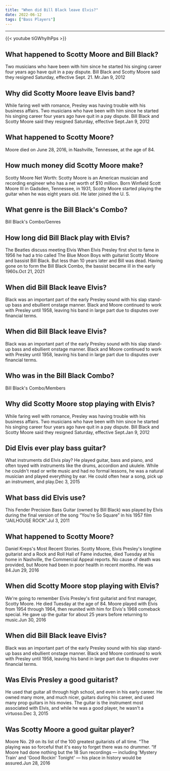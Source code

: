```yaml
---
title: "When did Bill Black leave Elvis?"
date: 2022-06-12
tags: ["Bass Players"]
---
```


---
{{< youtube tiGWhyIhPps >}}
## What happened to Scotty Moore and Bill Black?
Two musicians who have been with him since he started his singing career four years ago have quit in a pay dispute. Bill Black and Scotty Moore said they resigned Saturday, effective Sept. 21. Mr.Jan 9, 2012

## Why did Scotty Moore leave Elvis band?
While faring well with romance, Presley was having trouble with his business affairs. Two musicians who have been with him since he started his singing career four years ago have quit in a pay dispute. Bill Black and Scotty Moore said they resigned Saturday, effective Sept.Jan 9, 2012

## What happened to Scotty Moore?
Moore died on June 28, 2016, in Nashville, Tennessee, at the age of 84.

## How much money did Scotty Moore make?
Scotty Moore Net Worth: Scotty Moore is an American musician and recording engineer who has a net worth of $10 million. Born Winfield Scott Moore III in Gadsden, Tennessee, in 1931, Scotty Moore started playing the guitar when he was eight years old. He later joined the U. S.

## What genre is the Bill Black's Combo?
Bill Black's Combo/Genres

## How long did Bill Black play with Elvis?
The Beatles discuss meeting Elvis When Elvis Presley first shot to fame in 1956 he had a trio called The Blue Moon Boys with guitarist Scotty Moore and bassist Bill Black. But less than 10 years later and Bill was dead. Having gone on to form the Bill Black Combo, the bassist became ill in the early 1960s.Oct 21, 2021

## When did Bill Black leave Elvis?
Black was an important part of the early Presley sound with his slap stand-up bass and ebullient onstage manner. Black and Moore continued to work with Presley until 1958, leaving his band in large part due to disputes over financial terms.

## When did Bill Black leave Elvis?
Black was an important part of the early Presley sound with his slap stand-up bass and ebullient onstage manner. Black and Moore continued to work with Presley until 1958, leaving his band in large part due to disputes over financial terms.

## Who was in the Bill Black Combo?
Bill Black's Combo/Members

## Why did Scotty Moore stop playing with Elvis?
While faring well with romance, Presley was having trouble with his business affairs. Two musicians who have been with him since he started his singing career four years ago have quit in a pay dispute. Bill Black and Scotty Moore said they resigned Saturday, effective Sept.Jan 9, 2012

## Did Elvis ever play bass guitar?
What instruments did Elvis play? He played guitar, bass and piano, and often toyed with instruments like the drums, accordion and ukulele. While he couldn't read or write music and had no formal lessons, he was a natural musician and played everything by ear. He could often hear a song, pick up an instrument, and play.Dec 3, 2015

## What bass did Elvis use?
This Fender Precision Bass Guitar (owned by Bill Black) was played by Elvis during the final version of the song “You're So Square” in his 1957 film “JAILHOUSE ROCK”.Jul 3, 2011

## What happened to Scotty Moore?
Daniel Kreps's Most Recent Stories. Scotty Moore, Elvis Presley's longtime guitarist and a Rock and Roll Hall of Fame inductee, died Tuesday at his home in Nashville, the Commercial Appeal reports. No cause of death was provided, but Moore had been in poor health in recent months. He was 84.Jun 29, 2016

## When did Scotty Moore stop playing with Elvis?
We're going to remember Elvis Presley's first guitarist and first manager, Scotty Moore. He died Tuesday at the age of 84. Moore played with Elvis from 1954 through 1964, then reunited with him for Elvis's 1968 comeback special. He gave up the guitar for about 25 years before returning to music.Jun 30, 2016

## When did Bill Black leave Elvis?
Black was an important part of the early Presley sound with his slap stand-up bass and ebullient onstage manner. Black and Moore continued to work with Presley until 1958, leaving his band in large part due to disputes over financial terms.

## Was Elvis Presley a good guitarist?
He used that guitar all through high school, and even in his early career. He owned many more, and much nicer, guitars during his career, and used many prop guitars in his movies. The guitar is the instrument most associated with Elvis, and while he was a good player, he wasn't a virtuoso.Dec 3, 2015

## Was Scotty Moore a good guitar player?
Moore No. 29 on its list of the 100 greatest guitarists of all time. “The playing was so forceful that it's easy to forget there was no drummer. “If Moore had done nothing but the 18 Sun recordings — including 'Mystery Train' and 'Good Rockin' Tonight' — his place in history would be assured.Jun 28, 2016

